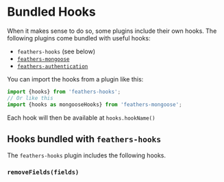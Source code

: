 # Bundled Hooks

When it makes sense to do so, some plugins include their own hooks. The following plugins come bundled with useful hooks:

- `feathers-hooks` (see below)
- [`feathers-mongoose`](databases/mongoose)
- [`feathers-authentication`](authorization/bundled-hooks)


You can import the hooks from a plugin like this:
```js
import {hooks} from 'feathers-hooks';
// Or like this
import {hooks as mongooseHooks} from 'feathers-mongoose';
```
Each hook will then be available at `hooks.hookName()`

## Hooks bundled with `feathers-hooks`

The `feathers-hooks` plugin includes the following hooks.

### `removeFields(fields)`
